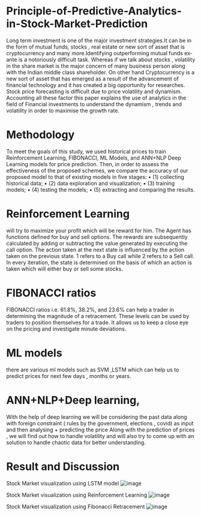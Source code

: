 # Principle-of-Predictive-Analytics-in-Stock-Market-Prediction

Long term investment is one of the major investment strategies.It can be in the
form of mutual funds, stocks , real estate
or new sort of asset that is cryptocurrency
and many more.Identifying outperforming
mutual funds ex-ante is a notoriously difficult task. Whereas if we talk about stocks
, volatility in the share market is the major concern of many business person along
with the Indian middle class shareholder.
On other hand Cryptocurrency is a new
sort of asset that has emerged as a result
of the advancement of financial technology and it has created a big opportunity for
researches. Stock price forecasting is difficult due to price volatility and dynamism.
Accounting all these factor this paper explains the use of analytics in the field of Financial investments to understand the dynamism , trends and volatility in order to
maximise the growth rate.


# Methodology
To meet the goals of this study, we used historical prices to train Reinforcement Learning, FIBONACCI, ML Models, and ANN+NLP Deep
Learning models for price prediction. Then, in
order to assess the effectiveness of the proposed
schemes, we compare the accuracy of our proposed model to that of existing models in five
stages:
• (1) collecting historical data;
• (2) data exploration and visualization;
• (3) training models;
• (4) testing the models;
• (5) extracting and comparing the results.
# Reinforcement Learning
will try to maximize
your profit which will be reward for him. The
Agent has functions defined for buy and sell
options. The rewards are subsequently calculated
by adding or subtracting the value generated by
executing the call option. The action taken at the
next state is influenced by the action taken on
the previous state. 1 refers to a Buy call while 2
refers to a Sell call. In every iteration, the state
is determined on the basis of which an action is
taken which will either buy or sell some stocks.

# FIBONACCI ratios
FIBONACCI ratios i.e. 61.8%, 38.2%, and
23.6% can help a trader in determining the
magnitude of a retracement. These levels can be
used by traders to position themselves for a trade.
It allows us to keep a close eye on the pricing and
investigate minute deviations.

# ML models 
there are various ml models such as
SVM ,LSTM which can help us to predict prices
for next few days , months or years.


# ANN+NLP+Deep learning,
With the help of
deep learning we will be considering the past
data along with foreign constraint ( rules by the
government, elections , covid) as input and then
analysing + predicting the price
Along with the prediction of prices , we will
find out how to handle volatility and will also try
to come up with an solution to handle chaotic data
for better understanding.

# Result and Discussion

Stock Market visualization using LSTM model
![image](https://user-images.githubusercontent.com/69135317/170762544-575fdc2f-dc13-4632-98d5-f32154ae83ff.png)
 

Stock Market visualization using Reinforcement Learning
![image](https://user-images.githubusercontent.com/69135317/170762459-0d28f807-5770-4b83-abb0-6bb50099c5c0.png)

Stock Market visualization using Fibonacci Retracement
![image](https://user-images.githubusercontent.com/69135317/170762394-bce5aed1-7b3c-4a15-92c0-729db1f06196.png)
